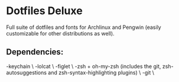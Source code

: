 # Dotfiles Deluxe
Full suite of dotfiles and fonts for Archlinux and Pengwin (easily customizable for other distributions as well).

## Dependencies:
-keychain \\
-lolcat \\
-figlet \\
-zsh + oh-my-zsh (includes the git, zsh-autosuggestions and zsh-syntax-highlighting plugins) \\
-git \\
